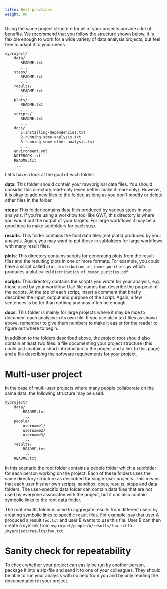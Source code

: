 ```yaml
---
title: Best practices
weight: 80
---
```


Using the same project structure for all of your projects provide a lot of
benefits. We recommend that you follow the structure shown below. It is flexible
enough to work for a wide variety of data analysis projects, but feel free to
adapt it to your needs.

```txt
myproject/
    data/
       README.txt
       ...
    steps/
       README.txt
       ...
    results/
       README.txt
       ...
    plots/
       README.txt
       ...
    scripts/
       README.txt
       ...
    docs/
       1-installing-dependencies.txt
       2-running-some-analysis.txt
       3-running-some-other-analysis.txt
       ...
    environment.yml
    NOTEBOOK.txt
    README.txt
    ...
```

Let's have a look at the goal of each folder:

**data**: This folder should contain your raw/original data files. You should consider
this directory read-only (even better: make it read-only). However, it is okay
to add new files to the folder, as long as you don't modify or delete other
files in the folder.

**steps**: This folder contains data files produced by various steps in your analysis. If
you're using a workflow tool like GWF, this directory is where you would put the
output of your targets. For large workflows it may be a good idea to make
subfolders for each step.

**results**: This folder contains the final data files (not plots) produced by your analysis.
Again, you may want to put these in subfolders for large workflows with many
result files.

**plots**: This directory contains scripts for generating plots from the result files and
the resulting plots in one or more formats. For example, you could have a script
called `plot_distribution_of_tumor_purities.py` which produces a plot called
`distribution_of_tumor_purities.pdf`.

**scripts**: This directory contains the scripts you wrote for your analysis,
e.g. those used by your workflow. Use file names that describe the purpose of
the scripts. At the top of each script, insert a comment that briefly describes
the input, output and purpose of the script. Again, a few sentences is better
than nothing and may often be enough.

**docs**: This folder is mainly for large projects where it may be nice to document each
analysis in its own file. If you use plain text files as shown above, remember
to give them numbers to make it easier for the reader to figure out where to
begin.

In addition to the folders described above, the project root should also contain
at least two files: a file documenting your project structure (this could just
contain a short introduction to the project and a link to this page) and a file
describing the software requirements for your project.

# Multi-user project

In the case of multi-user projects where many people collaborate on the same
data, the following structure may be used.

```txt
myproject/
    data/
        README.txt
        ...
    people/
        username1/
        username2/
        username3/
        ...
    results/
        README.txt
        ...
    README.txt
```

In this scenario the root folder contains a people folder which a subfolder for
each person working on the project. Each of these folders uses the same
directory structure as described for single-user projects. This means that each
user his/her own scripts, sandbox, docs, results, steps and data folders. The
user-specific data folder can contain data files that are not used by everyone
associated with the project, but it can also contain symbolic links to the root
data folder.

The root results folder is used to aggregate results from different users by
creating symbolic links to specific result files. For example, say that user A
produced a result `foo.txt` and user B wants to use this file. User B can then
create a symlink from `myproject/people/A/results/foo.txt` to
`/myproject/results/foo.txt`.

# Sanity check for repeatability

To check whether your project can easily be run by another person, package it
into a zip-file and send it to one of your colleagues. They should be able to
run your analysis with no help from you and by only reading the documentation in
your project.

